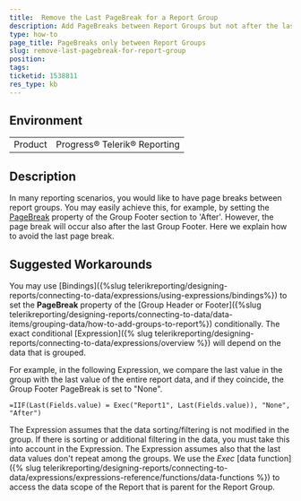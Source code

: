 ```yaml
---
title:  Remove the Last PageBreak for a Report Group
description: Add PageBreaks between Report Groups but not after the last one
type: how-to
page_title: PageBreaks only between Report Groups
slug: remove-last-pagebreak-for-report-group
position: 
tags: 
ticketid: 1538811
res_type: kb
---
```


## Environment
<table>
	<tbody>
		<tr>
			<td>Product</td>
			<td>Progress® Telerik® Reporting</td>
		</tr>
	</tbody>
</table>


## Description
In many reporting scenarios, you would like to have page breaks between report groups. You may easily achieve this, for example, by setting the 
[PageBreak](/api/telerik.reporting.reportsection.html#collapsible-Telerik_Reporting_ReportSection_PageBreak) property of the Group Footer section to 'After'. However, the page break will occur also after 
the last Group Footer. Here we explain how to avoid the last page break.

## Suggested Workarounds
You may use [Bindings]({%slug telerikreporting/designing-reports/connecting-to-data/expressions/using-expressions/bindings%}) to set the __PageBreak__ property of the [Group Header or Footer]({%slug telerikreporting/designing-reports/connecting-to-data/data-items/grouping-data/how-to-add-groups-to-report%}) conditionally.
The exact conditional [Expression]({% slug telerikreporting/designing-reports/connecting-to-data/expressions/overview %}) will depend on the data that is grouped.  

For example, in the following Expression, we compare the last value in the group with the last value of the entire report data, and if they coincide, 
the Group Footer PageBreak is set to "None".

```
=IIF(Last(Fields.value) = Exec("Report1", Last(Fields.value)), "None", "After")
```


The Expression assumes that the data sorting/filtering is not modified in the group. If there is sorting or 
additional filtering in the data, you must take this into account in the Expression. The Expression assumes also that the last data values don't repeat among the groups.
We use the _Exec_ [data function]({% slug telerikreporting/designing-reports/connecting-to-data/expressions/expressions-reference/functions/data-functions %}) to access the data scope of the Report that is parent for the Report Group.
